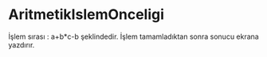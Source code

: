 # AritmetikIslemOnceligi
 İşlem sırası : a+b*c-b şeklindedir. İşlem tamamladıktan sonra sonucu ekrana yazdırır.
